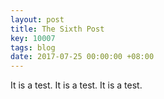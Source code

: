 ```yaml
---
layout: post
title: The Sixth Post
key: 10007
tags: blog
date: 2017-07-25 00:00:00 +08:00
---
```


It is a test. It is a test. It is a test.